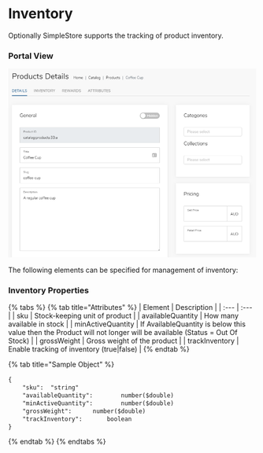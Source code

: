 # Inventory

Optionally SimpleStore supports the tracking of product inventory.

### Portal View

![](../.gitbook/assets/image%20%2819%29.png)

The following elements can be specified for management of inventory:

### Inventory Properties

{% tabs %}
{% tab title="Attributes" %}
| Element | Description |
| :--- | :--- |
| sku | Stock-keeping unit of product |
| availableQuantity | How many available in stock |
| minActiveQuantity | If AvailableQuantity is below this value then the Product will not longer will be available \(Status = Out Of Stock\) |
| grossWeight | Gross weight of the product |
| trackInventory | Enable tracking of inventory \(true\|false\) |
{% endtab %}

{% tab title="Sample Object" %}
```text
{
    "sku":	"string"
    "availableQuantity":		number($double)
    "minActiveQuantity":		number($double)
    "grossWeight":		number($double)
    "trackInventory":		boolean
}
```
{% endtab %}
{% endtabs %}

|  |
| :--- |


